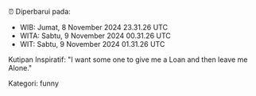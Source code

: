 ⏰ Diperbarui pada:
- WIB: Jumat, 8 November 2024 23.31.26 UTC
- WITA: Sabtu, 9 November 2024 00.31.26 UTC
- WIT: Sabtu, 9 November 2024 01.31.26 UTC

Kutipan Inspiratif:
"I want some one to give me a Loan and then leave me Alone."


Kategori: funny

